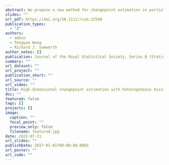 ```yaml
---
abstract: We propose a new method for changepoint estimation in partially observed, high-dimensional time series that undergo a simultaneous change in mean in a sparse subset of coordinates. Our first methodological contribution is to introduce a ‘MissCUSUM’ transformation (a generalisation of the popular cumulative sum statistics), that captures the interaction between the signal strength and the level of missingness in each coordinate. In order to borrow strength across the coordinates, we propose to project these MissCUSUM statistics along a direction found as the solution to a penalised optimisation problem tailored to the specific sparsity structure. The changepoint can then be estimated as the location of the peak of the absolute value of the projected univariate series. In a model that allows different missingness probabilities in different component series, we identify that the key interaction between the missingness and the signal is a weighted sum of squares of the signal change in each coordinate, with weights given by the observation probabilities. More specifically, we prove that the angle between the estimated and oracle projection directions, as well as the changepoint location error, are controlled with high probability by the sum of two terms, both involving this weighted sum of squares, and representing the error incurred due to noise and the error due to missingness respectively. A lower bound confirms that our changepoint estimator, which we call MissInspect, is optimal up to a logarithmic factor. The striking effectiveness of the MissInspect methodology is further demonstrated both on simulated data, and on an oceanographic data set covering the Neogene period.
slides: ""
url_pdf: https://doi.org/10.1111/rssb.12540
publication_types:
  - "2"
authors:
  - admin
  - Tengyao Wang
  - Richard J. Samworth
author_notes: []
publication: Journal of the Royal Statistical Society, Series B (Statistical Methodology), 84(3), 1023– 1055.
summary: ""
url_dataset: ""
url_project: ""
publication_short: ""
url_source: ""
url_video: ""
title: High-dimensional changepoint estimation with heterogeneous missingness
doi: ""
featured: false
tags: []
projects: []
image:
  caption: ""
  focal_point: ""
  preview_only: false
  filename: featured.jpg
date: 2022-07-11
url_slides: ""
publishDate: 2017-01-01T00:00:00.000Z
url_poster: ""
url_code: ""
---
```

